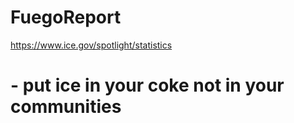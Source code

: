 # FuegoReport

https://www.ice.gov/spotlight/statistics

# - put ice in your coke not in your communities
